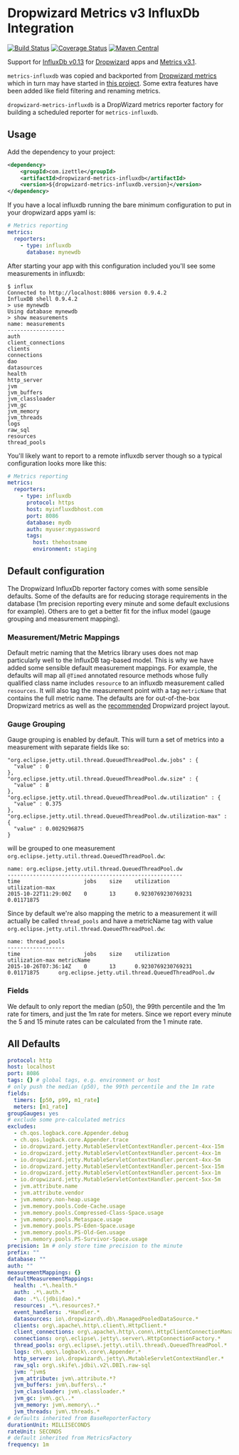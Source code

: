 Dropwizard Metrics v3 InfluxDb Integration
==========================================
[![Build Status](https://travis-ci.org/iZettle/dropwizard-metrics-influxdb.svg?branch=master)](https://travis-ci.org/iZettle/dropwizard-metrics-influxdb)
[![Coverage Status](https://coveralls.io/repos/iZettle/dropwizard-metrics-influxdb/badge.svg?branch=master&service=github)](https://coveralls.io/github/iZettle/dropwizard-metrics-influxdb?branch=master)
[![Maven Central](https://maven-badges.herokuapp.com/maven-central/com.izettle/metrics-influxdb/badge.svg)](https://maven-badges.herokuapp.com/maven-central/com.izettle/metrics-influxdb)

Support for
[InfluxDb v0.13](https://docs.influxdata.com/influxdb/v0.13/) for
[Dropwizard](http://www.dropwizard.io/) apps and
[Metrics v3.1](http://metrics.dropwizard.io/3.1.0/).

`metrics-influxdb` was copied and backported from
[Dropwizard metrics](https://github.com/dropwizard/metrics/tree/master/metrics-influxdb/src/main/java/io/dropwizard/metrics/influxdb)
which in turn may have started in
[this project](https://github.com/davidB/metrics-influxdb). Some extra features
have been added like field filtering and renaming metrics.

`dropwizard-metrics-influxdb` is a DropWizard metrics reporter factory for
building a scheduled reporter for `metrics-influxdb`.

## Usage

Add the dependency to your project:
```xml
<dependency>
    <groupId>com.izettle</groupId>
    <artifactId>dropwizard-metrics-influxdb</artifactId>
    <version>${dropwizard-metrics-influxdb.version}</version>
</dependency>
```

If you have a local influxdb running the bare minimum configuration to put in
your dropwizard apps yaml is:

```yaml
# Metrics reporting
metrics:
  reporters:
    - type: influxdb
      database: mynewdb
```

After starting your app with this configuration included you'll see some
measurements in influxdb:

    $ influx
    Connected to http://localhost:8086 version 0.9.4.2
    InfluxDB shell 0.9.4.2
    > use mynewdb
    Using database mynewdb
    > show measurements
    name: measurements
    ------------------
    auth
    client_connections
    clients
    connections
    dao
    datasources
    health
    http_server
    jvm
    jvm_buffers
    jvm_classloader
    jvm_gc
    jvm_memory
    jvm_threads
    logs
    raw_sql
    resources
    thread_pools

You'll likely want to report to a remote influxdb server though so a typical
configuration looks more like this:

```yaml
# Metrics reporting
metrics:
  reporters:
    - type: influxdb
      protocol: https
      host: myinfluxdbhost.com
      port: 8086
      database: mydb
      auth: myuser:mypassword
      tags:
        host: thehostname
        environment: staging
```

## Default configuration

The Dropwizard InfluxDb reporter factory comes with some sensible defaults. Some
of the defaults are for reducing storage requirements in the database (1m
precision reporting every minute and some default exclusions for
example). Others are to get a better fit for the influx model (gauge grouping
and measurement mapping).

### Measurement/Metric Mappings

Default metric naming that the Metrics library uses does not map particularly
well to the InfluxDB tag-based model. This is why we have added some sensible
default measurement mappings. For example, the defaults will map all `@Timed`
annotated resource methods whose fully qualified class name includes `resource`
to an influxdb measurement called `resources`. It will also tag the measurement
point with a tag `metricName` that contains the full metric name. The defaults
are for out-of-the-box Dropwizard metrics as well as the
[recommended](http://www.dropwizard.io/manual/core.html#organizing-your-project)
Dropwizard project layout.

### Gauge Grouping

Gauge grouping is enabled by default. This will turn a set of metrics into a
measurement with separate fields like so:


    "org.eclipse.jetty.util.thread.QueuedThreadPool.dw.jobs" : {
      "value" : 0
    },
    "org.eclipse.jetty.util.thread.QueuedThreadPool.dw.size" : {
      "value" : 8
    },
    "org.eclipse.jetty.util.thread.QueuedThreadPool.dw.utilization" : {
      "value" : 0.375
    },
    "org.eclipse.jetty.util.thread.QueuedThreadPool.dw.utilization-max" : {
      "value" : 0.0029296875
    }

will be grouped to one measurement `org.eclipse.jetty.util.thread.QueuedThreadPool.dw`:

```
name: org.eclipse.jetty.util.thread.QueuedThreadPool.dw
-------------------------------------------------------
time                    jobs    size    utilization             utilization-max
2015-10-22T11:29:00Z    0       13      0.9230769230769231      0.01171875
```

Since by default we're also mapping the metric to a measurement it will actually
be called `thread_pools` and have a metricName tag with value
`org.eclipse.jetty.util.thread.QueuedThreadPool.dw`:

```
name: thread_pools
------------------
time                    jobs    size    utilization             utilization-max metricName
2015-10-26T07:36:14Z    0       13      0.9230769230769231      0.01171875      org.eclipse.jetty.util.thread.QueuedThreadPool.dw
```

### Fields

We default to only report the median (p50), the 99th percentile and the 1m rate
for timers, and just the 1m rate for meters. Since we report every minute the 5
and 15 minute rates can be calculated from the 1 minute rate.

## All Defaults

```yaml
protocol: http
host: localhost
port: 8086
tags: {} # global tags, e.g. environment or host
# only push the median (p50), the 99th percentile and the 1m rate
fields:
  timers: [p50, p99, m1_rate]
  meters: [m1_rate]
groupGauges: yes
# exclude some pre-calculated metrics
excludes:
  - ch.qos.logback.core.Appender.debug
  - ch.qos.logback.core.Appender.trace
  - io.dropwizard.jetty.MutableServletContextHandler.percent-4xx-15m
  - io.dropwizard.jetty.MutableServletContextHandler.percent-4xx-1m
  - io.dropwizard.jetty.MutableServletContextHandler.percent-4xx-5m
  - io.dropwizard.jetty.MutableServletContextHandler.percent-5xx-15m
  - io.dropwizard.jetty.MutableServletContextHandler.percent-5xx-1m
  - io.dropwizard.jetty.MutableServletContextHandler.percent-5xx-5m
  - jvm.attribute.name
  - jvm.attribute.vendor
  - jvm.memory.non-heap.usage
  - jvm.memory.pools.Code-Cache.usage
  - jvm.memory.pools.Compressed-Class-Space.usage
  - jvm.memory.pools.Metaspace.usage
  - jvm.memory.pools.PS-Eden-Space.usage
  - jvm.memory.pools.PS-Old-Gen.usage
  - jvm.memory.pools.PS-Survivor-Space.usage
precision: 1m # only store time precision to the minute
prefix: ""
database: ""
auth: ""
measurementMappings: {}
defaultMeasurementMappings:
  health: .*\.health.*
  auth: .*\.auth.*
  dao: .*\.(jdbi|dao).*
  resources: .*\.resources?.*
  event_handlers: .*Handler.*
  datasources: io\.dropwizard\.db\.ManagedPooledDataSource.*
  clients: org\.apache\.http\.client\.HttpClient.*
  client_connections: org\.apache\.http\.conn\.HttpClientConnectionManager.*
  connections: org\.eclipse\.jetty\.server\.HttpConnectionFactory.*
  thread_pools: org\.eclipse\.jetty\.util\.thread\.QueuedThreadPool.*
  logs: ch\.qos\.logback\.core\.Appender.*
  http_server: io\.dropwizard\.jetty\.MutableServletContextHandler.*
  raw_sql: org\.skife\.jdbi\.v2\.DBI\.raw-sql
  jvm: ^jvm$
  jvm_attribute: jvm\.attribute.*?
  jvm_buffers: jvm\.buffers\..*
  jvm_classloader: jvm\.classloader.*
  jvm_gc: jvm\.gc\..*
  jvm_memory: jvm\.memory\..*
  jvm_threads: jvm\.threads.*
# defaults inherited from BaseReporterFactory
durationUnit: MILLISECONDS
rateUnit: SECONDS
# default inherited from MetricsFactory
frequency: 1m
```
